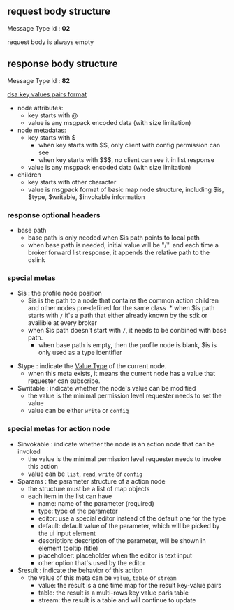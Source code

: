 ## request body structure

Message Type Id : **02**

request body is always empty

## response body structure

Message Type Id : **82**

[dsa key values pairs format](../common/DSA-Binary-Encoding.md#key-value-pairs-encoding)

* node attributes: 
   * key starts with @
   * value is any msgpack encoded data (with size limitation)
* node metadatas: 
   * key starts with $
     * when key starts with $$, only client with config permission can see
     * when key starts with $$$, no client can see it in list response
   * value is any msgpack encoded data (with size limitation)
* children
   * key starts with other character
   * value is msgpack format of basic map node structure, including $is, $type, $writable, $invokable information

### response optional headers

<!--* class
  * Class header is the path to a node that contains the common action children and other nodes pre-defined for the same class
  * when class path starts with `/` it's a path that either already known by the sdk or availible at every broker
  * when class path doesn't start with `/`, it needs to be conbined with base path.-->
* base path
  * base path is only needed when $is path points to local path
  * when base path is needed, initial value will be "/". and each time a broker forward list response, it appends the relative path to the dslink

### special metas

* $is : the profile node position
  * $is is the path to a node that contains the common action children and other nodes pre-defined for the same class
  * when $is path starts with `/` it's a path that either already known by the sdk or availible at every broker
  * when $is path doesn't start with `/`, it needs to be conbined with base path.
    * when base path is empty, then the profile node is blank, $is is only used as a type identifier
<!--
  * this field is optional in dsa v2 (while in v1 $is and the class header are combined together)
  * broker or sdk won't validate or check the value-->
* $type : indicate the [Value Type](../common/Value-Types.md) of the current node. 
  * when this meta exists, it means the current node has a value that requester can subscribe.
* $writable : indicate whether the node's value can be modified
  * the value is the minimal permission level requester needs to set the value
  * value can be either `write` or `config`
  
### special metas for action node

* $invokable : indicate whether the node is an action node that can be invoked
  * the value is the minimal permission level requester needs to invoke this action
  * value can be  `list`, `read`, `write` or `config`
* $params : the parameter structure of a action node
  * the structure must be a list of map objects
  * each item in the list can have 
     - name: name of the parameter (required)
     - type: type of the parameter
     - editor: use a special editor instead of the default one for the type
     - default: default value of the parameter, which will be picked by the ui input element
     - description: description of the parameter, will be shown in element tooltip (title)
     - placeholder: placeholder when the editor is text input
     - other option that's used by the editor
* $result : indicate the behavior of this action
  * the value of this meta can be `value`, `table` or `stream`
    * value: the result is a one time map for the result key-value pairs
    * table: the result is a multi-rows key value paris table
    * stream: the result is a table and will continue to update


